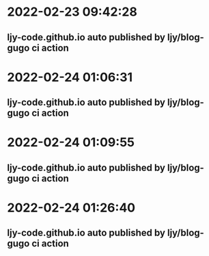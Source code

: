 # 2022-02-23 09:42:28

## ljy-code.github.io auto published by ljy/blog-gugo ci action

# 2022-02-24 01:06:31

## ljy-code.github.io auto published by ljy/blog-gugo ci action

# 2022-02-24 01:09:55

## ljy-code.github.io auto published by ljy/blog-gugo ci action

# 2022-02-24 01:26:40

## ljy-code.github.io auto published by ljy/blog-gugo ci action

